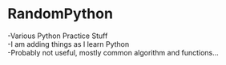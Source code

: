 RandomPython
============

  -Various Python Practice Stuff
<br>
  -I am adding things as I learn Python
<br>
  -Probably not useful, mostly common algorithm and functions...
